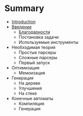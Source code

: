 # Summary

* [Introduction](README.md)
* [Введение](vvedenie.md)
   * [Благодарности](blagodarnosti.md)
   * Постановка задачи
   * Используемые инструменты
* Необходимая теория
   * Простые парсеры
   * Сложные парсеры
   * Первый запуск
* Оптимизация
   * Мемоизация
* Генерация
   * На дереве
   * Улучшения
   * На стеке
* Конечные автоматы
   * Компиляция
   * Генерация

